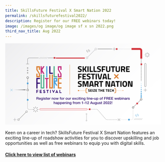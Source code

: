 ```yaml
---
title: SkillsFuture Festival X Smart Nation 2022
permalink: /skillsfuturefestival2022/
description: Register for our FREE webinars today!
image: /images/og image/og image sf x sn 2022.png
third_nav_title: Aug 2022
---
```

![](/images/og%20image/og%20image%20sf%20x%20sn%202022.png)

Keen on a career in tech? SkillsFuture Festival X Smart Nation features an exciting line-up of roadshow activities for you to discover upskilling and job opportunities as well as free webinars to equip you with digital skills.

#### [Click here to view list of webinars](https://skillsfuturefestival.sg/smart/h/Load?EI=b744yibj&Pg=smartnation)